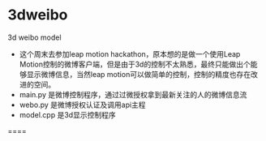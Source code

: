 3dweibo
=======

3d weibo model

* 这个周末去参加leap motion hackathon，原本想的是做一个使用Leap Motion控制的微博客户端，但是由于3d的控制不太熟悉，最终只能做出个能够显示微博信息，当然leap motion可以做简单的控制，控制的精度也存在改进的空间。
* main.py 是微博控制程序，通过过微授权拿到最新关注的人的微博信息流
* webo.py 是微博授权认证及调用api主程
* model.cpp 是3d显示控制程序

====
